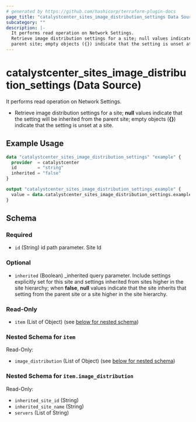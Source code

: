 ```yaml
---
# generated by https://github.com/hashicorp/terraform-plugin-docs
page_title: "catalystcenter_sites_image_distribution_settings Data Source - terraform-provider-catalystcenter"
subcategory: ""
description: |-
  It performs read operation on Network Settings.
  Retrieve image distribution settings for a site; null values indicate that the setting will be inherited from the
  parent site; empty objects ({}) indicate that the setting is unset at a site.
---
```


# catalystcenter_sites_image_distribution_settings (Data Source)

It performs read operation on Network Settings.

- Retrieve image distribution settings for a site; **null** values indicate that the setting will be inherited from the
parent site; empty objects (**{}**) indicate that the setting is unset at a site.

## Example Usage

```terraform
data "catalystcenter_sites_image_distribution_settings" "example" {
  provider  = catalystcenter
  id        = "string"
  inherited = "false"
}

output "catalystcenter_sites_image_distribution_settings_example" {
  value = data.catalystcenter_sites_image_distribution_settings.example.item
}
```

<!-- schema generated by tfplugindocs -->
## Schema

### Required

- `id` (String) id path parameter. Site Id

### Optional

- `inherited` (Boolean) _inherited query parameter. Include settings explicitly set for this site and settings inherited from sites higher in the site hierarchy; when **false**, **null** values indicate that the site inherits that setting from the parent site or a site higher in the site hierarchy.

### Read-Only

- `item` (List of Object) (see [below for nested schema](#nestedatt--item))

<a id="nestedatt--item"></a>
### Nested Schema for `item`

Read-Only:

- `image_distribution` (List of Object) (see [below for nested schema](#nestedobjatt--item--image_distribution))

<a id="nestedobjatt--item--image_distribution"></a>
### Nested Schema for `item.image_distribution`

Read-Only:

- `inherited_site_id` (String)
- `inherited_site_name` (String)
- `servers` (List of String)

